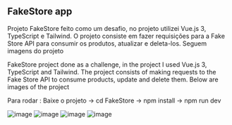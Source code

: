 FakeStore app
------------

Projeto FakeStore feito como um desafio, no projeto utilizei Vue.js 3, TypeScript e Tailwind.
O projeto consiste em fazer requisições para a Fake Store API para consumir os produtos, atualizar e deleta-los.
Seguem imagens do projeto

FakeStore project done as a challenge, in the project I used Vue.js 3, TypeScript and Tailwind.
The project consists of making requests to the Fake Store API to consume products, update and delete them.
Below are images of the project

Para rodar : Baixe o projeto -> cd FakeStore -> npm install -> npm run dev 

![image](https://github.com/postrenan/FakeStore/assets/76953726/7fc928dc-e650-471b-bd7a-f3afed1b0f5e)
![image](https://github.com/postrenan/FakeStore/assets/76953726/a01a6e4e-3ddd-4c68-88b4-e23b0c71b83a)
![image](https://github.com/postrenan/FakeStore/assets/76953726/92d488f5-2697-4dc2-8875-87e968517ade)
![image](https://github.com/postrenan/FakeStore/assets/76953726/857b92d0-4d4d-4d3f-9b1a-41e2449e4233)
